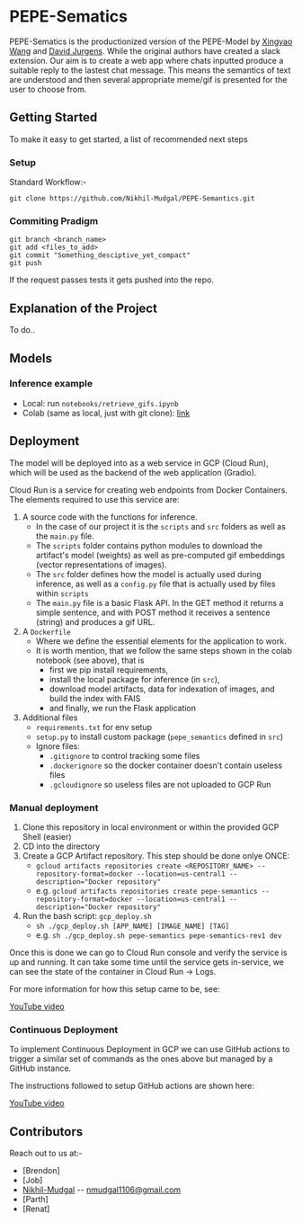 # PEPE-Sematics

PEPE-Sematics is the productionized version of the PEPE-Model by [Xingyao Wang](https://xingyaoww.github.io/) and [David Jurgens](https://jurgens.people.si.umich.edu/). While the original authors have created a slack extension. Our aim is to create a web app where chats inputted produce a suitable reply to the lastest chat message. This means the semantics of text are understood and then several appropriate meme/gif is presented for the user to choose from.

## Getting Started

To make it easy to get started, a list of recommended next steps 

### Setup 

Standard Workflow:- 

```
git clone https://github.com/Nikhil-Mudgal/PEPE-Semantics.git

```

### Commiting Pradigm 

```
git branch <branch_name>
git add <files_to_add>
git commit "Something_desciptive_yet_compact"
git push 

```
If the request passes tests it gets pushed into the repo. 

## Explanation of the Project

To do..


## Models

### Inference example 
- Local: run `notebooks/retrieve_gifs.ipynb`
- Colab (same as local, just with git clone): [link](https://colab.research.google.com/drive/1wDCRnv8ohWk32JxgRC3Qh4BX9ecfs2_H?usp=sharing)

## Deployment

The model will be deployed into as a web service in GCP (Cloud Run), which will be used as the backend of the web application (Gradio). 

Cloud Run is a service for creating web endpoints from Docker Containers. The elements required to use this service are: 

1. A source code with the functions for inference.
    - In the case of our project it is the `scripts` and `src` folders as well as the `main.py` file. 
    - The `scripts` folder contains python modules to download the artifact's model (weights) as well as pre-computed gif embeddings (vector representations of images). 
    - The `src` folder defines how the model is actually used during inference, as well as a `config.py` file that is actually used by files within `scripts`
    - The `main.py` file is a basic Flask API. In the GET method it returns a simple sentence, and with POST method it receives a sentence (string) and produces a gif URL.
2. A `Dockerfile`
    - Where we define the essential elements for the application to work.
    - It is worth mention, that we follow the same steps shown in the colab notebook (see above), that is
        - first we pip install requirements,
        - install the local package for inference (in `src`),
        - download model artifacts, data for indexation of images, and build the index with FAIS
        - and finally, we run the Flask application
3. Additional files
    - `requirements.txt` for env setup
    - `setup.py` to install custom package (`pepe_semantics` defined in `src`)
    - Ignore files:
        - `.gitignore` to control tracking some files
        - `.dockerignore` so the docker container doesn't contain useless files
        - `.gcloudignore` so useless files are not uploaded to GCP Run

### Manual deployment

1. Clone this repository in local environment or within the provided GCP Shell (easier)
2. CD into the directory
3. Create a GCP Artifact repository. This step should be done onlye ONCE:
    - `gcloud artifacts repositories create <REPOSITORY_NAME> --repository-format=docker --location=us-central1 --description="Docker repository"`
    - e.g. `gcloud artifacts repositories create pepe-semantics --repository-format=docker --location=us-central1 --description="Docker repository"`
4. Run the bash script: `gcp_deploy.sh`
    - `sh ./gcp_deploy.sh [APP_NAME] [IMAGE_NAME] [TAG]`
    - e.g. `sh ./gcp_deploy.sh pepe-semantics pepe-semantics-rev1 dev`

Once this is done we can go to Cloud Run console and verify the service is up and running. It can take some time until the service gets in-service, we can see the state of the container in Cloud Run -> Logs.

For more information for how this setup came to be, see: 

[YouTube video](https://www.youtube.com/watch?v=FPFDg5znLTM&list=PLY91jl6VVD7wLP84OUgmjGSUBbem92KHk&index=3&ab_channel=FedericoTartarini)

### Continuous Deployment

To implement Continuous Deployment in GCP we can use GitHub actions to trigger a similar set of commands as the ones above but managed by a GitHub instance.

The instructions followed to setup GitHub actions are shown here:

[YouTube video](https://www.youtube.com/watch?v=NCa0RTSUEFQ&list=PLY91jl6VVD7wLP84OUgmjGSUBbem92KHk&index=8&ab_channel=FedericoTartarini)



## Contributors 

Reach out to us at:-

* [Brendon]
* [Job]
* [Nikhil-Mudgal](https://github.com/Nikhil-Mudgal) -- nmudgal1106@gmail.com
* [Parth]
* [Renat]


